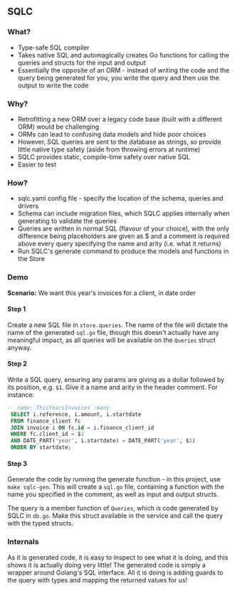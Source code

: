 SQLC
---
### What?

- Type-safe SQL compiler
- Takes native SQL and automagically creates Go functions for calling the queries and structs for the input and output
- Essentially the opposite of an ORM - instead of writing the code and the query being generated for you, you write the 
  query and then use the output to write the code

### Why?

- Retrofitting a new ORM over a legacy code base (built with a different ORM) would be challenging
- ORMs can lead to confusing data models and hide poor choices
- However, SQL queries are sent to the database as strings, so provide little native type safety (aside from throwing errors at runtime)
- SQLC provides static, compile-time safety over native SQL
- Easier to test

### How?

- sqlc.yaml config file - specify the location of the schema, queries and drivers
- Schema can include migration files, which SQLC applies internally when generating to validate the queries
- Queries are written in normal SQL (flavour of your choice), with the only difference being placeholders are given as $
  and a comment is required above every query specifying the name and arity (i.e. what it returns)
- Run SQLC's generate command  to produce the models and functions in the Store

### Demo

**Scenario:** We want this year's invoices for a client, in date order

#### Step 1
Create a new SQL file in `store.queries`. The name of the file will dictate the name of the generated `sql.go` file, though
this doesn't actually have any meaningful impact, as all queries will be available on the `Queries` struct anyway.

#### Step 2
Write a SQL query, ensuring any params are giving as a dollar followed by its position, e.g. `$1`. Give it a name and 
arity in the header comment. For instance:

 ```sql
 -- name: ThisYearsInvoices :many
  SELECT i.reference, i.amount, i.startdate
  FROM finance_client fc
  JOIN invoice i ON fc.id = i.finance_client_id
  WHERE fc.client_id = $1
  AND DATE_PART('year', i.startdate) = DATE_PART('year', $2)
  ORDER BY startdate;
  ```

#### Step 3
Generate the code by running the generate function - in this project, use `make sqlc-gen`. This will create a `sql.go` 
file, containing a function with the name you specified in the comment, as well as input and output structs. 

The query is a member function of `Queries`, which is code generated by SQLC in `db.go`. Make this struct available in
the service and call the query with the typed structs.

### Internals

As it is generated code, it is easy to inspect to see what it is doing, and this shows it is actually doing very little!
The generated code is simply a wrapper around Golang's SQL interface. All it is doing is adding guards to the query with
types and mapping the returned values for us!
